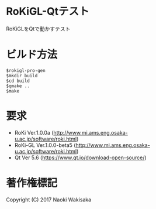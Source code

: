 # RoKiGL-Qtテスト
RoKiGLをQtで動かすテスト

# ビルド方法
```
$rokigl-pro-gen
$mkdir build
$cd build
$qmake ..
$make
```

# 要求
* RoKi Ver.1.0.0a (http://www.mi.ams.eng.osaka-u.ac.jp/software/roki.html)
* RoKi-GL Ver.1.0.0-beta5 (http://www.mi.ams.eng.osaka-u.ac.jp/software/roki.html)
* Qt Ver 5.6 (https://www.qt.io/download-open-source/)

# 著作権標記
Copyright (C) 2017 Naoki Wakisaka
